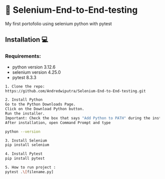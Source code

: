 # 🚀 Selenium-End-to-End-testing
My first portofolio using selenium python with pytest

## Installation 💻
### Requirements:
- python version 3.12.6
- selenium version 4.25.0
- pytest 8.3.3

```bash
1. Clone the repo:
https://github.com/Andredwiputra/Selenium-End-to-End-testing.git

2. Install Python
Go to the Python Downloads Page.
Click on the Download Python button.
Run the installer.
Important: Check the box that says "Add Python to PATH" during the installation process.
After installation, open Command Prompt and type

python --version

3. Install Selenium
pip install selenium

4. Install Pytest
pip install pytest

5. How to run project :
pytest .\[filename.py]

